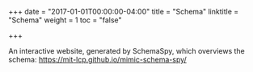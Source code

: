 +++
date = "2017-01-01T00:00:00-04:00"
title = "Schema"
linktitle = "Schema"
weight = 1
toc = "false"

+++

An interactive website, generated by SchemaSpy, which overviews the schema:
https://mit-lcp.github.io/mimic-schema-spy/
